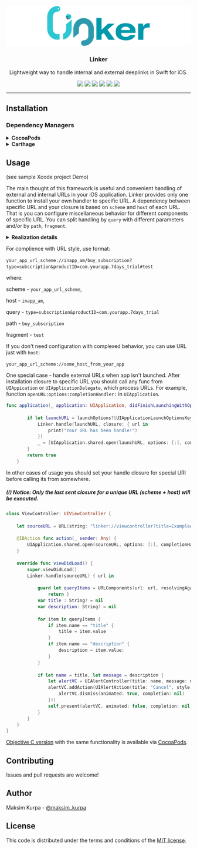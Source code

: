 <p align="center">
  <img src="Linker/Configs/logo.png"/>
  <h3 align="center">Linker</h3>
  <p align="center">Lightweight way to handle internal and external deeplinks in Swift for iOS.</p>
  <p align="center">
    <a href="https://swift.org"><img src="https://img.shields.io/badge/swift-4.0-orange.svg"></a>
    <a href="https://github.com/MaksimKurpa/Linker"><img src="https://img.shields.io/cocoapods/p/Linker.svg"></a>
    <a href="https://travis-ci.org/MaksimKurpa/Linker"><img src="https://travis-ci.org/MaksimKurpa/Linker.svg?branch=master"></a>
    <a href="https://github.com/MaksimKurpa/Linker"><img src="https://img.shields.io/cocoapods/v/Linker.svg"></a>
    <a href="https://github.com/Carthage/Carthage"><img src="https://img.shields.io/badge/Carthage-compatible-4BC51D.svg?style=flat"></a>
	<a href="https://raw.githubusercontent.com/Linker/master/LICENSE"><img src="https://img.shields.io/cocoapods/l/Linker.svg"></a>
  </p>
</p>


---


## Installation

### Dependency Managers
<details>
  <summary><strong>CocoaPods</strong></summary>

[CocoaPods](http://cocoapods.org) is a dependency manager for Cocoa projects. You can install it with the following command:

```bash
$ gem install cocoapods
```

To integrate Linker into your Xcode project using CocoaPods, specify it in your `Podfile`:

```ruby
source 'https://github.com/CocoaPods/Specs.git'
platform :ios, '8.0'
use_frameworks!

pod 'Linker'
```

Then, run the following command:

```bash
$ pod install
```

</details>

<details>
  <summary><strong>Carthage</strong></summary>

[Carthage](https://github.com/Carthage/Carthage) is a decentralized dependency manager that automates the process of adding frameworks to your Cocoa application.

You can install Carthage with [Homebrew](http://brew.sh/) using the following command:

```bash
$ brew update
$ brew install carthage
```

To integrate Linker into your Xcode project using Carthage, specify it in your `Cartfile`:

```ogdl
github "Linker"
```

</details>

## Usage

(see sample Xcode project Demo)

The main thought of this framework is useful and convenient handling of external and internal URLs in your iOS application. Linker provides only one function to install your own handler to specific URL. A dependency between specific URL and your closure is based on `scheme` and `host` of each URL. That is you can configure miscellaneous behavior for different components of specific URL. You can split handling by `query` with different parameters and/or by `path`, `fragment`.

<details>
  <summary><strong>Realization details</strong></summary>
On start of your application occurs swizzling methods in `UIApplication` and `UIApplicationDelegate` of your application. Original implementation exchanged on Linker's implementation, where occur handle process. If Linker can't handle specific URL, original implementation of this method will be called.

Swizzled functions:

`UIApplication.shared - openURL:options:completionHandler:`

`UIApplication.shared - openURL:` (deprecated since iOS 10.0)

`UIApplication.shared.delegate - application:openURL:options:`

`UIApplication.shared.delegate - application:openURL:sourceApplication:annotation:` (deprecated since iOS 9.0)

`UIApplication.shared.delegate - application:handleOpenURL:` (deprecated since iOS 9.0)
</details>


For complience with URL style, use format:

`your_app_url_scheme://inapp_am/buy_subscription?type=subscription&productID=com.yourapp.7days_trial#test`

where:

scheme   - `your_app_url_scheme`,

host     - `inapp_am`,

query    - `type=subscription&productID=com.yourapp.7days_trial`

path     - `buy_subscription`

fragment - `test`

If you don't need configuration with complexed behavior, you can use URL just with `host`:

`your_app_url_scheme://some_host_from_your_app`

One special case - handle external URLs when app isn't launched. After installation closure to specific URL you should call any func from `UIAppication` or `UIApplicationDelegate`, which process URLs. For example, function `openURL:options:completionHandler:` in `UIApplication`.

```Swift
func application(_ application: UIApplication, didFinishLaunchingWithOptions launchOptions: [UIApplicationLaunchOptionsKey: Any]?) -> Bool {
        
        if let launchURL = launchOptions?[UIApplicationLaunchOptionsKey.url] as? URL {
            Linker.handle(launchURL, closure: { url in
                print("Your URL has been handle!")
            })
            _ = [UIApplication.shared.open(launchURL, options: [:], completionHandler: nil)]
        }
        return true
    }
```
In other cases of usage you should set your handle closure for special URl before calling its from somewhere.


<h5> (!) Notice: Only the last sent closure for a unique URL (scheme + host) will be executed.</h5>

```Swift
class ViewController: UIViewController {
    
    let sourceURL = URL(string: "linker://viewcontroller?title=ExampleAlert&description=ExampleDescriptionAlert")!

    @IBAction func action(_ sender: Any) {
        UIApplication.shared.open(sourceURL, options: [:], completionHandler: nil)
    }
    
    override func viewDidLoad() {
        super.viewDidLoad()
        Linker.handle(sourceURL) { url in
        
            guard let queryItems = URLComponents(url: url, resolvingAgainstBaseURL: true)?.queryItems! else {
                return }
            var title : String? = nil
            var description: String? = nil
            
            for item in queryItems {
                if item.name == "title" {
                    title = item.value
                }
                if item.name == "description" {
                    description = item.value;
                }
            }
            
            if let name = title, let message = description {
                let alertVC = UIAlertController(title: name, message: message, preferredStyle: UIAlertControllerStyle.alert)
                alertVC.addAction(UIAlertAction(title: "Cancel", style: UIAlertActionStyle.cancel, handler: {action in
                    alertVC.dismiss(animated: true, completion: nil)
                }))
                self.present(alertVC, animated: false, completion: nil)
            }
        }
    }
}
```
[Objective C version](https://github.com/MaksimKurpa/DeepLinksHandler) with the same functionality is available via [CocoaPods](http://cocoapods.org).
## Contributing

Issues and pull requests are welcome!

## Author

Maksim Kurpa - [@maksim_kurpa](https://twitter.com/maksim_kurpa)

## License

This code is distributed under the terms and conditions of the [MIT license](https://raw.githubusercontent.com/MaksimKurpa/Linker/master/LICENSE). 
